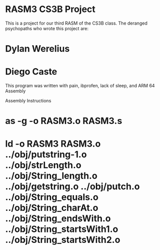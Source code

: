 # RASM3 CS3B Project
This is a project for our third RASM of the CS3B class.
The deranged psychopaths who wrote this project are:
# Dylan Werelius
# Diego Caste

This program was written with pain, ibprofen, lack of sleep, and ARM 64 Assembly

Assembly Instructions
# as -g -o RASM3.o RASM3.s
# ld -o RASM3 RASM3.o ../obj/putstring-1.o ../obj/strLength.o ../obj/String_length.o ../obj/getstring.o ../obj/putch.o ../obj/String_equals.o ../obj/String_charAt.o ../obj/String_endsWith.o ../obj/String_startsWith1.o ../obj/String_startsWith2.o
